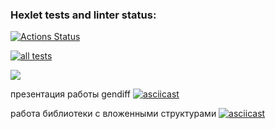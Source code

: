 ### Hexlet tests and linter status:
[![Actions Status](https://github.com/Barzabel/python-project-lvl2/workflows/hexlet-check/badge.svg)](https://github.com/Barzabel/python-project-lvl2/actions)

[![all tests](https://github.com/Barzabel/python-project-lvl2/workflows/all_tests/badge.svg)](https://github.com/Barzabel/python-project-lvl2/actions)


<a href="https://codeclimate.com/github/codeclimate/codeclimate/test_coverage"><img src="https://api.codeclimate.com/v1/badges/a99a88d28ad37a79dbf6/test_coverage" /></a>
 
презентация работы gendiff
[![asciicast](https://asciinema.org/a/440531.png )](https://asciinema.org/a/440531)

работа библиотеки с вложенными структурами
[![asciicast](https://asciinema.org/a/441629.png )](https://asciinema.org/a/441629)


